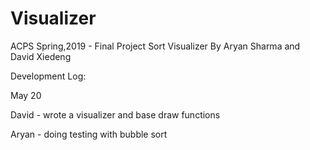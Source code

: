 # Visualizer
ACPS Spring,2019 - Final Project
Sort Visualizer
By Aryan Sharma and David Xiedeng

Development Log:

May 20

David - wrote a visualizer and base draw functions

Aryan - doing testing with bubble sort 
